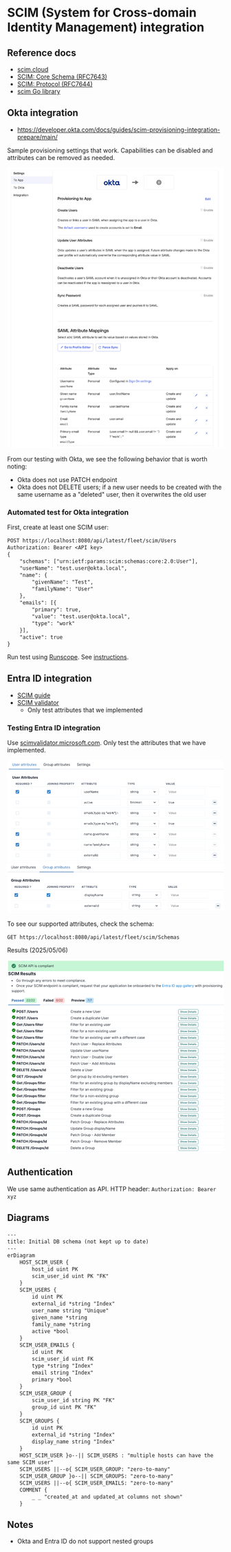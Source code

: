 # SCIM (System for Cross-domain Identity Management) integration

## Reference docs

- [scim.cloud](https://scim.cloud/)
- [SCIM: Core Schema (RFC7643)](https://datatracker.ietf.org/doc/html/rfc7643)
- [SCIM: Protocol (RFC7644)](https://datatracker.ietf.org/doc/html/rfc7644)
- [scim Go library](https://github.com/elimity-com/scim)

## Okta integration

- https://developer.okta.com/docs/guides/scim-provisioning-integration-prepare/main/

Sample provisioning settings that work. Capabilities can be disabled and attributes can be removed as needed.

![Okta to Fleet provisioning](./assets/SCIM-Okta-provisioning.png)

From our testing with Okta, we see the following behavior that is worth noting:
- Okta does not use PATCH endpoint
- Okta does not DELETE users; if a new user needs to be created with the same username as a "deleted" user, then it overwrites the old user

### Automated test for Okta integration

First, create at least one SCIM user:

```
POST https://localhost:8080/api/latest/fleet/scim/Users
Authorization: Bearer <API key>
{
    "schemas": ["urn:ietf:params:scim:schemas:core:2.0:User"],
    "userName": "test.user@okta.local",
    "name": {
        "givenName": "Test",
        "familyName": "User"
    },
    "emails": [{
        "primary": true,
        "value": "test.user@okta.local",
        "type": "work"
    }],
    "active": true
}
```

Run test using [Runscope](https://www.runscope.com/). See [instructions](https://developer.okta.com/docs/guides/scim-provisioning-integration-prepare/main/#test-your-scim-api).

## Entra ID integration
- [SCIM guide](https://learn.microsoft.com/en-us/entra/identity/app-provisioning/use-scim-to-provision-users-and-groups)
- [SCIM validator](https://scimvalidator.microsoft.com/)
  - Only test attributes that we implemented

### Testing Entra ID integration

Use [scimvalidator.microsoft.com](https://scimvalidator.microsoft.com/). Only test the attributes that we have implemented.

![SCIM-Entra-ID-Validator-User-attributes.png](assets/SCIM-Entra-ID-Validator-User-attributes.png)
![SCIM-Entra-ID-Validator-Group-attributes.png](assets/SCIM-Entra-ID-Validator-Group-attributes.png)

To see our supported attributes, check the schema:
```
GET https://localhost:8080/api/latest/fleet/scim/Schemas
```

Results (2025/05/06)

![SCIM-Entra-ID-Validator-results.png](assets/SCIM-Entra-ID-Validator-results.png)

## Authentication

We use same authentication as API. HTTP header: `Authorization: Bearer xyz`

## Diagrams

```mermaid
---
title: Initial DB schema (not kept up to date)
---
erDiagram
    HOST_SCIM_USER {
        host_id uint PK
        scim_user_id uint PK "FK"
    }
    SCIM_USERS {
        id uint PK
        external_id *string "Index"
        user_name string "Unique"
        given_name *string
        family_name *string
        active *bool
    }
    SCIM_USER_EMAILS {
        id uint PK
        scim_user_id uint FK
        type *string "Index"
        email string "Index"
        primary *bool
    }
    SCIM_USER_GROUP {
        scim_user_id string PK "FK"
        group_id uint PK "FK"
    }
    SCIM_GROUPS {
        id uint PK
        external_id *string "Index"
        display_name string "Index"
    }
    HOST_SCIM_USER }o--|| SCIM_USERS : "multiple hosts can have the same SCIM user"
    SCIM_USERS ||--o{ SCIM_USER_GROUP: "zero-to-many"
    SCIM_USER_GROUP }o--|| SCIM_GROUPS: "zero-to-many"
    SCIM_USERS ||--o{ SCIM_USER_EMAILS: "zero-to-many"
    COMMENT {
        _ _ "created_at and updated_at columns not shown"
    }
```

## Notes

- Okta and Entra ID do not support nested groups
